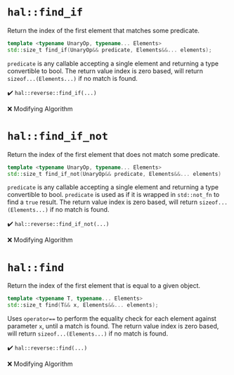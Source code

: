 # `hal::find_if`

Return the index of the first element that matches some predicate.

```cpp
template <typename UnaryOp, typename... Elements>
std::size_t find_if(UnaryOp&& predicate, Elements&&... elements);
```

`predicate` is any callable accepting a single element and returning a type
convertible to bool. The return value index is zero based, will return
`sizeof...(Elements...)` if no match is found.

:heavy_check_mark: `hal::reverse::find_if(...)`

:x: Modifying Algorithm

# `hal::find_if_not`

Return the index of the first element that does not match some predicate.

```cpp
template <typename UnaryOp, typename... Elements>
std::size_t find_if_not(UnaryOp&& predicate, Elements&&... elements)
```

`predicate` is any callable accepting a single element and returning a type
convertible to bool. `predicate` is used as if it is wrapped in `std::not_fn` to
find a `true` result.  The return value index is zero based, will return
`sizeof...(Elements...)` if no match is found.

:heavy_check_mark: `hal::reverse::find_if_not(...)`

:x: Modifying Algorithm

# `hal::find`

Return the index of the first element that is equal to a given object.

```cpp
template <typename T, typename... Elements>
std::size_t find(T&& x, Elements&&... elements);
```

Uses `operator==` to perform the equality check for each element against
parameter `x`, until a match is found.  The return value index is zero based,
will return `sizeof...(Elements...)` if no match is found.

:heavy_check_mark: `hal::reverse::find(...)`

:x: Modifying Algorithm
